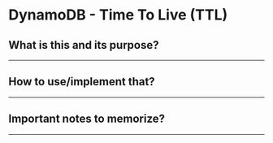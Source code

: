# DynamoDB - Time To Live (TTL)

## What is this and its purpose?

---

## How to use/implement that?

---

## Important notes to memorize?

---
